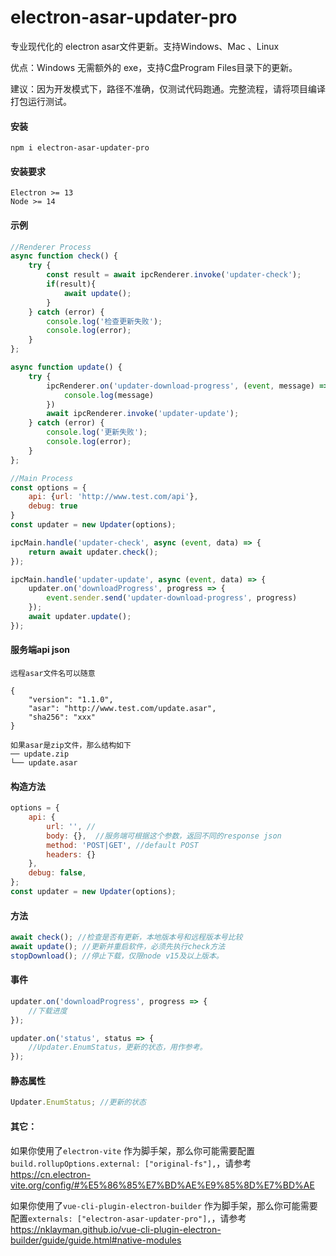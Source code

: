 # electron-asar-updater-pro

专业现代化的 electron asar文件更新。支持Windows、Mac 、Linux

优点：Windows 无需额外的 exe，支持C盘Program Files目录下的更新。

建议：因为开发模式下，路径不准确，仅测试代码跑通。完整流程，请将项目编译打包运行测试。

#### 安装
```
npm i electron-asar-updater-pro
```

#### 安装要求

```
Electron >= 13
Node >= 14
```

#### 示例

```js
//Renderer Process
async function check() {
    try {
        const result = await ipcRenderer.invoke('updater-check');
        if(result){
            await update();
        }
    } catch (error) {
        console.log('检查更新失败');
        console.log(error);
    }
};

async function update() {
    try {
        ipcRenderer.on('updater-download-progress', (event, message) => {
            console.log(message)
        })
        await ipcRenderer.invoke('updater-update');
    } catch (error) {
        console.log('更新失败');
        console.log(error);
    }
};

//Main Process
const options = {
    api: {url: 'http://www.test.com/api'},
    debug: true
}
const updater = new Updater(options);

ipcMain.handle('updater-check', async (event, data) => {
    return await updater.check();
});

ipcMain.handle('updater-update', async (event, data) => {
    updater.on('downloadProgress', progress => {
        event.sender.send('updater-download-progress', progress)
    });
    await updater.update();
});
```

#### 服务端api json 
```
远程asar文件名可以随意

{
    "version": "1.1.0",
    "asar": "http://www.test.com/update.asar",
    "sha256": "xxx"
}

如果asar是zip文件，那么结构如下
── update.zip
└── update.asar

```

#### 构造方法

```js
options = {
    api: {
        url: '', //
        body: {},  //服务端可根据这个参数，返回不同的response json
        method: 'POST|GET', //default POST
        headers: {}
    },
    debug: false,
};
const updater = new Updater(options);
```

#### 方法

```js
await check(); //检查是否有更新，本地版本号和远程版本号比较
await update(); //更新并重启软件，必须先执行check方法
stopDownload(); //停止下载，仅限node v15及以上版本。
```

#### 事件
```js
updater.on('downloadProgress', progress => {
    //下载进度
});

updater.on('status', status => {
    //Updater.EnumStatus，更新的状态，用作参考。 
});
```
#### 静态属性
```js
Updater.EnumStatus; //更新的状态
```

#### 其它：

如果你使用了`electron-vite` 作为脚手架，那么你可能需要配置`build.rollupOptions.external: ["original-fs"],`，请参考 https://cn.electron-vite.org/config/#%E5%86%85%E7%BD%AE%E9%85%8D%E7%BD%AE

如果你使用了`vue-cli-plugin-electron-builder` 作为脚手架，那么你可能需要配置`externals: ["electron-asar-updater-pro"],`，请参考 https://nklayman.github.io/vue-cli-plugin-electron-builder/guide/guide.html#native-modules